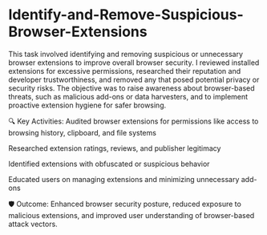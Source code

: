 # Identify-and-Remove-Suspicious-Browser-Extensions

This task involved identifying and removing suspicious or unnecessary browser extensions to improve overall browser security. I reviewed installed extensions for excessive permissions, researched their reputation and developer trustworthiness, and removed any that posed potential privacy or security risks. The objective was to raise awareness about browser-based threats, such as malicious add-ons or data harvesters, and to implement proactive extension hygiene for safer browsing.

🔍 Key Activities:
Audited browser extensions for permissions like access to browsing history, clipboard, and file systems

Researched extension ratings, reviews, and publisher legitimacy

Identified extensions with obfuscated or suspicious behavior

Educated users on managing extensions and minimizing unnecessary add-ons

🛡️ Outcome:
Enhanced browser security posture, reduced exposure to malicious extensions, and improved user understanding of browser-based attack vectors.
